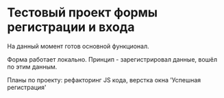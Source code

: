 # Тестовый проект формы регистрации и входа

На данный момент готов основной функционал.

Форма работает локально. Принцип - зарегистрировал данные, вошёл по этим данным.

Планы по проекту: рефакторинг JS кода, верстка окна 'Успешная регистрация'
